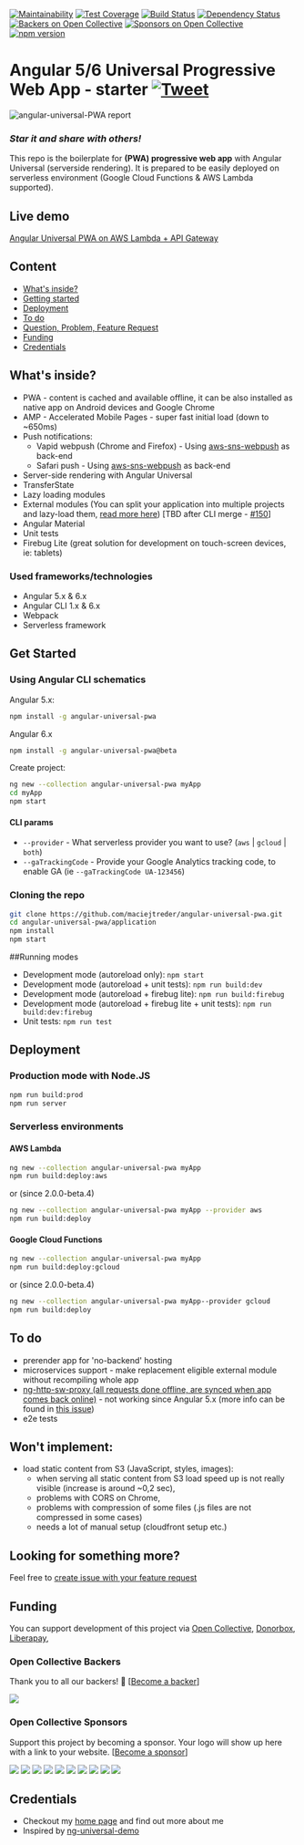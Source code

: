[![Maintainability](https://api.codeclimate.com/v1/badges/feb1889ed8bd09672fae/maintainability)](https://codeclimate.com/github/maciejtreder/angular-universal-pwa/maintainability)
[![Test Coverage](https://api.codeclimate.com/v1/badges/feb1889ed8bd09672fae/test_coverage)](https://codeclimate.com/github/maciejtreder/angular-universal-pwa/test_coverage) 
[![Build Status](https://travis-ci.org/maciejtreder/angular-universal-pwa.png)](https://travis-ci.org/maciejtreder/angular-universal-pwa)
[![Dependency Status](https://david-dm.org/maciejtreder/angular-universal-pwa.svg)](https://david-dm.org/maciejtreder/angular-universal-pwa)
[![Backers on Open Collective](https://opencollective.com/angular-universal-pwa/backers/badge.svg)](#backers) 
[![Sponsors on Open Collective](https://opencollective.com/angular-universal-pwa/sponsors/badge.svg)](#sponsors)
[![npm version](https://badge.fury.io/js/angular-universal-pwa.svg)](https://badge.fury.io/js/angular-universal-pwa)

# Angular 5/6 Universal Progressive Web App - starter [![Tweet](https://img.shields.io/twitter/url/http/shields.io.svg?style=social&logo=twitter)](https://twitter.com/intent/tweet?text=Check%20out%20Angular%20Universal%20PWA%20boilerplate&url=https://github.com/maciejtreder/angular-universal-pwa&via=maciejtreder&hashtags=angular,pwa,webapp,software,developers)
![angular-universal-PWA report](https://raw.github.com/maciejtreder/angular-universal-pwa/master/application/src/assets/img/lighthouse_report.png)

### _**Star it and share with others!**_
This repo is the boilerplate for **(PWA) progressive web app** with Angular Universal (serverside rendering).
It is prepared to be easily deployed on serverless environment (Google Cloud Functions & AWS Lambda supported).

## Live demo
[Angular Universal PWA on AWS Lambda + API Gateway](https://www.angular-universal-pwa.maciejtreder.com)

## Content
 - [What's inside?](#wi)
 - [Getting started](#start)
 - [Deployment](#deploy)
 - [To do](#todo)
 - [Question, Problem, Feature Request](#question)
 - [Funding](#funding)
 - [Credentials](#credentials)




## <a name="wi"></a> What's inside?
* PWA - content is cached and available offline, it can be also installed as native app on Android devices and Google Chrome
* AMP - Accelerated Mobile Pages - super fast initial load (down to ~650ms)
* Push notifications:
    * Vapid webpush (Chrome and Firefox) - Using [aws-sns-webpush](https://github.com/maciejtreder/aws-sns-webpush) as back-end
    * Safari push - Using [aws-sns-webpush](https://github.com/maciejtreder/aws-sns-webpush) as back-end
* Server-side rendering with Angular Universal
* TransferState
* Lazy loading modules
* External modules (You can split your application into multiple projects and lazy-load them, [read more here](https://github.com/maciejtreder/angular-external-module)) [TBD after CLI merge - [#150](https://github.com/maciejtreder/angular-universal-pwa/issues/150)]
* Angular Material
* Unit tests
* Firebug Lite (great solution for development on touch-screen devices, ie: tablets)

### Used frameworks/technologies
* Angular 5.x & 6.x
* Angular CLI 1.x & 6.x
* Webpack
* Serverless framework

## <a name="start"></a> Get Started

### Using Angular CLI schematics

Angular 5.x:
```bash
npm install -g angular-universal-pwa
```

Angular 6.x
```bash
npm install -g angular-universal-pwa@beta
```

Create project:
```bash
ng new --collection angular-universal-pwa myApp
cd myApp
npm start
```

#### CLI params
* `--provider` - What serverless provider you want to use? (`aws` | `gcloud` | `both`)
* `--gaTrackingCode` - Provide your Google Analytics tracking code, to enable GA (ie `--gaTrackingCode UA-123456`)

### Cloning the repo 
```bash
git clone https://github.com/maciejtreder/angular-universal-pwa.git
cd angular-universal-pwa/application
npm install
npm start
```

##Running modes
* Development mode (autoreload only): ```npm start```
* Development mode (autoreload + unit tests): ```npm run build:dev```
* Development mode (autoreload + firebug lite): ```npm run build:firebug```
* Development mode (autoreload + firebug lite + unit tests): ```npm run build:dev:firebug```
* Unit tests: ```npm run test```


## <a name="deploy"></a> Deployment
### Production mode with Node.JS
```sh
npm run build:prod
npm run server
```
### Serverless environments
#### AWS Lambda

```bash
ng new --collection angular-universal-pwa myApp
npm run build:deploy:aws
```
or (since 2.0.0-beta.4)
```bash
ng new --collection angular-universal-pwa myApp --provider aws
npm run build:deploy
```

#### Google Cloud Functions

```bash
ng new --collection angular-universal-pwa myApp
npm run build:deploy:gcloud
```
or (since 2.0.0-beta.4)
```bash
ng new --collection angular-universal-pwa myApp--provider gcloud 
npm run build:deploy
```

## <a name="todo"></a> To do
* prerender app for 'no-backend' hosting
* microservices support - make replacement eligible external module without recompiling whole app
* [ng-http-sw-proxy (all requests done offline, are synced when app comes back online)](https://github.com/maciejtreder/ng-http-sw-proxy) - not working since Angular 5.x (more info can be found in [this issue](https://github.com/webmaxru/pwatter/issues/2))
* e2e tests


## Won't implement:
* load static content from S3 (JavaScript, styles, images):
    * when serving all static content from S3 load speed up is not really visible (increase is around ~0,2 sec),
    * problems with CORS on Chrome,
    * problems with compression of some files (.js files are not compressed in some cases)
    * needs a lot of manual setup (cloudfront setup etc.)


## <a name="question"></a> Looking for something more?
Feel free to [create issue with your feature request](https://github.com/maciejtreder/angular-universal-pwa/issues/new)


## <a name="funding"></a> Funding

You can support development of this project via
[Open Collective](https://opencollective.com/angular-universal-pwa),
[Donorbox](https://donorbox.org/angular-universal-pwa),
[Liberapay](https://liberapay.com/maciejtreder/donate),



### Open Collective Backers

Thank you to all our backers! 🙏 [[Become a backer](https://opencollective.com/angular-universal-pwa#backer)]

<a href="https://opencollective.com/angular-universal-pwa#backers" target="_blank"><img src="https://opencollective.com/angular-universal-pwa/backers.svg?width=890"></a>


### Open Collective Sponsors

Support this project by becoming a sponsor. Your logo will show up here with a link to your website. [[Become a sponsor](https://opencollective.com/angular-universal-pwa#sponsor)]

<a href="https://opencollective.com/angular-universal-pwa/sponsor/0/website" target="_blank"><img src="https://opencollective.com/angular-universal-pwa/sponsor/0/avatar.svg"></a>
<a href="https://opencollective.com/angular-universal-pwa/sponsor/1/website" target="_blank"><img src="https://opencollective.com/angular-universal-pwa/sponsor/1/avatar.svg"></a>
<a href="https://opencollective.com/angular-universal-pwa/sponsor/2/website" target="_blank"><img src="https://opencollective.com/angular-universal-pwa/sponsor/2/avatar.svg"></a>
<a href="https://opencollective.com/angular-universal-pwa/sponsor/3/website" target="_blank"><img src="https://opencollective.com/angular-universal-pwa/sponsor/3/avatar.svg"></a>
<a href="https://opencollective.com/angular-universal-pwa/sponsor/4/website" target="_blank"><img src="https://opencollective.com/angular-universal-pwa/sponsor/4/avatar.svg"></a>
<a href="https://opencollective.com/angular-universal-pwa/sponsor/5/website" target="_blank"><img src="https://opencollective.com/angular-universal-pwa/sponsor/5/avatar.svg"></a>
<a href="https://opencollective.com/angular-universal-pwa/sponsor/6/website" target="_blank"><img src="https://opencollective.com/angular-universal-pwa/sponsor/6/avatar.svg"></a>
<a href="https://opencollective.com/angular-universal-pwa/sponsor/7/website" target="_blank"><img src="https://opencollective.com/angular-universal-pwa/sponsor/7/avatar.svg"></a>
<a href="https://opencollective.com/angular-universal-pwa/sponsor/8/website" target="_blank"><img src="https://opencollective.com/angular-universal-pwa/sponsor/8/avatar.svg"></a>
<a href="https://opencollective.com/angular-universal-pwa/sponsor/9/website" target="_blank"><img src="https://opencollective.com/angular-universal-pwa/sponsor/9/avatar.svg"></a>



## <a name="credentials"></a> Credentials
* Checkout my [home page](https://www.maciejtreder.com) and find out more about me
* Inspired by [ng-universal-demo](https://github.com/FrozenPandaz/ng-universal-demo)



